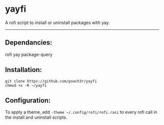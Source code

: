 # yayfi
A rofi script to install or uninstall packages with yay.

-------

## Dependancies:

rofi
yay
package-query

## Installation:

```
git clone https://github.com/poach3r/yayfi
chmod +x -R ~/yayfi
```
## Configuration:

To apply a theme, add `-theme ~/.config/rofi/rofi.rasi` to every rofi call in the install and uninstall scripts.
